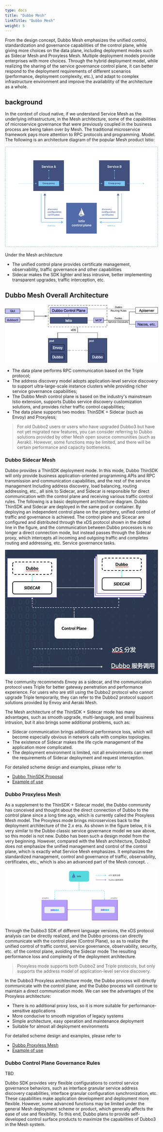 ```yaml
---
type: docs
title: "Dubbo Mesh"
linkTitle: "Dubbo Mesh"
weight: 5
---
```


From the design concept, Dubbo Mesh emphasizes the unified control, standardization and governance capabilities of the control plane, while giving more choices on the data plane, including deployment modes such as Sidecar Mesh and Proxyless Mesh. Multiple deployment models provide enterprises with more choices. Through the hybrid deployment model, while realizing the sharing of the service governance control plane, it can better respond to the deployment requirements of different scenarios (performance, deployment complexity, etc.), and adapt to complex infrastructure environment and improve the availability of the architecture as a whole.

## background
In the context of cloud native, if we understand Service Mesh as the underlying infrastructure, in the Mesh architecture, some of the capabilities of microservice governance that were previously coupled in the business process are being taken over by Mesh. The traditional microservice framework pays more attention to RPC protocols and programming. Model. The following is an architecture diagram of the popular Mesh product Istio:

![istio](/imgs/v3/mesh/istio.jpg)

Under the Mesh architecture
* The unified control plane provides certificate management, observability, traffic governance and other capabilities
* Sidecar makes the SDK lighter and less intrusive, better implementing transparent upgrades, traffic interception, etc.

## Dubbo Mesh Overall Architecture

![istio](/imgs/v3/mesh/dubbo-mesh-arc.png)

* The data plane performs RPC communication based on the Triple protocol;
* The address discovery model adopts application-level service discovery to support ultra-large-scale instance clusters while providing richer service governance capabilities;
* The Dubbo Mesh control plane is based on the industry's mainstream Istio extension, supports Dubbo service discovery customization solutions, and provides richer traffic control capabilities;
* The data plane supports two modes: ThinSDK + Sidecar (such as Envoy) and Proxyless;


> For old Dubbo2 users or users who have upgraded Dubbo3 but have not yet migrated new features, you can consider referring to Dubbo solutions provided by other Mesh open source communities (such as Aeraki).
> However, some functions may be limited, and there will be certain performance and capacity bottlenecks.

### Dubbo Sidecar Mesh
Dubbo provides a ThinSDK deployment mode. In this mode, Dubbo ThinSDK will only provide business application-oriented programming APIs and RPC transmission and communication capabilities, and the rest of the service management
Including address discovery, load balancing, routing addressing, etc., all sink to Sidecar, and Sidecar is responsible for direct communication with the control plane and receiving various traffic control rules. The following is a basic deployment architecture diagram. Dubbo ThinSDK and Sidecar are deployed in the same pod or container. By deploying an independent control plane on the periphery, unified control of traffic and governance is achieved. The control plane and Sicecar are configured and distributed through the xDS protocol shown in the dotted line in the figure, and the communication between Dubbo processes is no longer a direct connection mode, but instead passes through the Sidecar proxy, which intercepts all incoming and outgoing traffic and completes routing and addressing, etc. Service governance tasks.

![dubbo-sidecar](/imgs/v3/mesh/dubbo-sidecar.png)

The community recommends Envoy as a sidecar, and the communication protocol uses Triple for better gateway penetration and performance experience. For users who are still using the Dubbo2 protocol who cannot upgrade Triple temporarily, they can refer to the Dubbo2 protocol support solutions provided by Envoy and Aeraki Mesh.

The Mesh architecture of the ThinSDK + Sidecar mode has many advantages, such as smooth upgrade, multi-language, and small business intrusion, but it also brings some additional problems, such as:
* Sidecar communication brings additional performance loss, which will become especially obvious in network calls with complex topologies.
* The existence of Sidecar makes the life cycle management of the application more complicated.
* The deployment environment is limited, not all environments can meet the requirements of Sidecar deployment and request interception.

For detailed scheme design and examples, please refer to
* [Dubbo ThinSDK Proposal](/zh/overview/tasks/mesh/dubbo-mesh)
* [Example of use](/zh/overview/tasks/mesh/dubbo-mesh)

### Dubbo Proxyless Mesh
As a supplement to the ThinSDK + Sidecar model, the Dubbo community has conceived and thought about the direct connection of Dubbo to the control plane since a long time ago, which is currently called the Proxyless Mesh model. The Proxyless mode brings microservices back to the deployment architecture of the 2.x era. As shown in the figure below, it is very similar to the Dubbo classic service governance model we saw above, so this model is not new. Dubbo has been such a design model from the very beginning. However, compared with the Mesh architecture, Dubbo2 does not emphasize the unified management and control of the control plane, which is exactly what Service Mesh emphasizes. It emphasizes the standardized management, control and governance of traffic, observability, certificates, etc., which is also an advanced part of the Mesh concept. .

![dubbo-proxyless](/imgs/v3/mesh/dubbo-proxyless.png)

Through the Dubbo3 SDK of different language versions, the xDS protocol analysis can be directly realized, and the Dubbo process can directly communicate with the control plane (Control Plane), so as to realize the unified control of traffic control, service governance, observability, security, etc. of the control plane, avoiding the Sidecar mode The resulting performance loss and complexity of the deployment architecture.

> Proxyless mode supports both Dubbo2 and Triple protocols, but only supports the address model of application-level service discovery.

In the Dubbo3 Proxyless architecture mode, the Dubbo process will directly communicate with the control plane, and the Dubbo process will continue to maintain a direct communication mode. We can see the advantages of the Proxyless architecture:
* There is no additional proxy loss, so it is more suitable for performance-sensitive applications
* More conducive to smooth migration of legacy systems
* Simple architecture, easy operation and maintenance deployment
* Suitable for almost all deployment environments

For detailed scheme design and examples, please refer to
* [Dubbo Proxyless Mesh](/zh/overview/tasks/mesh/dubbo-mesh)
* [Example of use](/zh/overview/tasks/mesh/dubbo-mesh)

### Dubbo Control Plane Governance Rules
TBD

Dubbo SDK provides very flexible configurations to control service governance behaviors, such as interface granular service address discovery capabilities, interface granular configuration synchronization, etc. These capabilities make application development and deployment more flexible. However, some advanced functions may be limited under the general Mesh deployment scheme or product, which generally affects the ease of use and flexibility. To this end, Dubbo plans to provide self-developed control surface products to maximize the capabilities of Dubbo3 in the Mesh system.